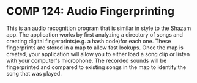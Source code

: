 COMP 124:  Audio Fingerprinting
==========================

This is an audio recognition program that is similar in style to the Shazam app.
The application works by first analyzing a directory of songs and creating digital fingerprints(e.g. a hash code)for each one. These fingerprints are
stored in a map to allow fast lookups. Once the map is created, your application will allow you to either load a song clip or listen
with your computer's microphone. The recorded sounds will be fingerprinted and compared to existing songs in the map to identify the
song that was played.
